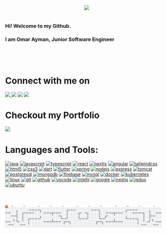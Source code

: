 <img align="right" src="https://media.giphy.com/media/jIgXf4hgbHCeKiXpvt/giphy.gif" width="250">

<br/>
<br/>

<h3 align="left">Hi! Welcome to my Github.</h3>
<h3 align="left">I am Omar Ayman, Junior Software Engineer </h3>

<br/>
<br/>
<br/>


<h1> Connect with me on </h1>
<a href="https://www.linkedin.com/in/ommarayman/" target="_blank" rel="noopener noreferrer">
<img src="https://img.shields.io/badge/LinkedIn--blue" />
</a>
<a href="mailto:ommarayman085@gmail.com" target="_blank" rel="noopener noreferrer">
<img src="https://img.shields.io/badge/Gmail--red" ;></img></a>
</a>
<a href="https://omar-ayman-pro-folio.vercel.app/" target="_blank" rel="noopener noreferrer">
<img src="https://img.shields.io/badge/Portfolio--lightgreen" ;></img></a>
</a>
<a href="https://www.hackerrank.com/ommarayman" target="_blank" rel="noopener noreferrer">
<img src="https://img.shields.io/badge/HackerRank--darkgreen" ;></img></a>
</a>

###

<h1>Checkout my Portfolio </h1>
<a href="https://omar-ayman-pro-folio.vercel.app/" target="_blank" rel="noopener noreferrer">
<img src="https://img.shields.io/badge/Portfolio--lightgreen" ;></img></a>
</a>

###

<h1>Languages and Tools:</h1>

<p align="left">
  <a href="#"><img src="https://cdn.jsdelivr.net/gh/devicons/devicon/icons/java/java-original.svg" height="40" alt="java"/></a>
  <a href="#"><img src="https://cdn.jsdelivr.net/gh/devicons/devicon/icons/javascript/javascript-original.svg" height="40" alt="javascript"/></a>
  <a href="#"><img src="https://cdn.jsdelivr.net/gh/devicons/devicon/icons/typescript/typescript-original.svg" height="40" alt="typescript"/></a>
  <a href="#"><img src="https://cdn.jsdelivr.net/gh/devicons/devicon/icons/react/react-original.svg" height="40" alt="react"/></a>
  <a href="#"><img src="https://cdn.jsdelivr.net/gh/devicons/devicon/icons/nextjs/nextjs-original.svg" height="40" alt="nextjs"/></a>
  <a href="#"><img src="https://cdn.jsdelivr.net/gh/devicons/devicon/icons/angularjs/angularjs-original.svg" height="40" alt="angular"/></a>
  <a href="#"><img src="https://cdn.jsdelivr.net/gh/devicons/devicon/icons/tailwindcss/tailwindcss-original-wordmark.svg" height="40" alt="tailwindcss"/></a>
  <a href="#"><img src="https://cdn.jsdelivr.net/gh/devicons/devicon/icons/html5/html5-original.svg" height="40" alt="html5"/></a>
  <a href="#"><img src="https://cdn.jsdelivr.net/gh/devicons/devicon/icons/css3/css3-original.svg" height="40" alt="css3"/></a>
  <a href="#"><img src="https://cdn.jsdelivr.net/gh/devicons/devicon/icons/dart/dart-original.svg" height="40" alt="dart"/></a>
  <a href="#"><img src="https://cdn.jsdelivr.net/gh/devicons/devicon/icons/flutter/flutter-original.svg" height="40" alt="flutter"/></a>
  <a href="#"><img src="https://cdn.jsdelivr.net/gh/devicons/devicon/icons/spring/spring-original.svg" height="40" alt="spring"/></a>
  <a href="#"><img src="https://cdn.jsdelivr.net/gh/devicons/devicon/icons/nodejs/nodejs-original.svg" height="40" alt="nodejs"/></a>
  <a href="#"><img src="https://cdn.jsdelivr.net/gh/devicons/devicon/icons/express/express-original.svg" height="40" alt="express"/></a>
  <a href="#"><img src="https://cdn.jsdelivr.net/gh/devicons/devicon/icons/tomcat/tomcat-original.svg" height="40" alt="tomcat"/></a>
  <a href="#"><img src="https://cdn.jsdelivr.net/gh/devicons/devicon/icons/postgresql/postgresql-original.svg" height="40" alt="postgresql"/></a>
  <a href="#"><img src="https://cdn.jsdelivr.net/gh/devicons/devicon/icons/mongodb/mongodb-original.svg" height="40" alt="mongodb"/></a>
  <a href="#"><img src="https://cdn.jsdelivr.net/gh/devicons/devicon/icons/firebase/firebase-plain.svg" height="40" alt="firebase"/></a>
  <a href="#"><img src="https://cdn.jsdelivr.net/gh/devicons/devicon/icons/mysql/mysql-original.svg" height="40" alt="mysql"/></a>
  <a href="#"><img src="https://cdn.jsdelivr.net/gh/devicons/devicon/icons/docker/docker-original.svg" height="40" alt="docker"/></a>
  <a href="#"><img src="https://cdn.jsdelivr.net/gh/devicons/devicon/icons/kubernetes/kubernetes-plain.svg" height="40" alt="kubernetes"/></a>
  <a href="#"><img src="https://cdn.jsdelivr.net/gh/devicons/devicon/icons/linux/linux-original.svg" height="40" alt="linux"/></a>
  <a href="#"><img src="https://cdn.jsdelivr.net/gh/devicons/devicon/icons/git/git-original.svg" height="40" alt="git"/></a>
  <a href="#"><img src="https://cdn.jsdelivr.net/gh/devicons/devicon/icons/github/github-original.svg" height="40" alt="github"/></a>
  <a href="#"><img src="https://cdn.jsdelivr.net/gh/devicons/devicon/icons/vscode/vscode-original.svg" height="40" alt="vscode"/></a>
  <a href="#"><img src="https://cdn.jsdelivr.net/gh/devicons/devicon/icons/intellij/intellij-original.svg" height="40" alt="intellij"/></a>
  <a href="#"><img src="https://cdn.jsdelivr.net/gh/devicons/devicon/icons/google/google-original.svg" height="40" alt="google"/></a>
  <a href="#"><img src="https://cdn.jsdelivr.net/gh/devicons/devicon/icons/nestjs/nestjs-original.svg" height="40" alt="nestjs"/></a>
  <a href="#"><img src="https://cdn.jsdelivr.net/gh/devicons/devicon/icons/redux/redux-original.svg" height="40" alt="redux"/></a>
  <a href="#"><img src="https://cdn.jsdelivr.net/gh/devicons/devicon/icons/ubuntu/ubuntu-plain.svg" height="40" alt="ubuntu"/></a>
</p>

###


<br/>
<br/>

<picture>
  <source media="(prefers-color-scheme: dark)" srcset="https://raw.githubusercontent.com/OmarAyman85/OmarAyman85/output/pacman-contribution-graph-dark.svg">
  <source media="(prefers-color-scheme: light)" srcset="https://raw.githubusercontent.com/OmarAyman85/OmarAyman85/output/pacman-contribution-graph.svg">
  <img alt="pacman contribution graph" src="https://raw.githubusercontent.com/OmarAyman85/OmarAyman85/output/pacman-contribution-graph.svg">
</picture>

###
